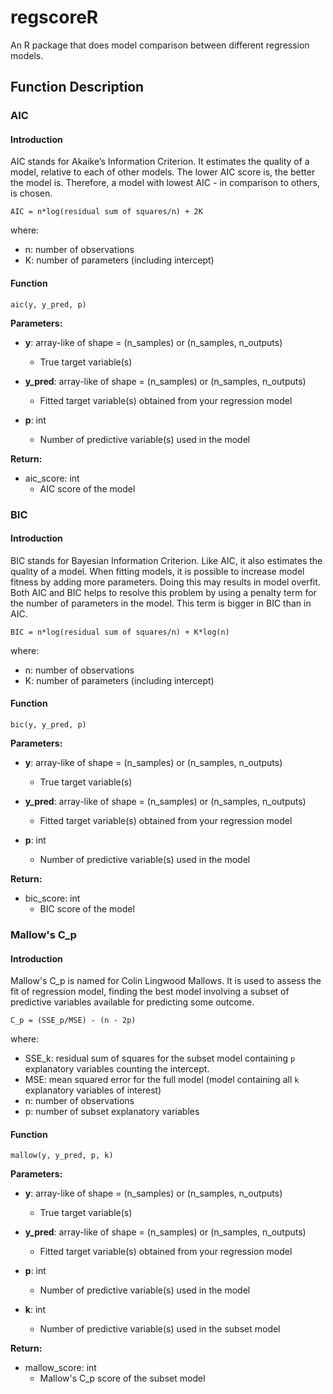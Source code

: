 # regscoreR

An R package that does model comparison between different regression models.

## **Function Description**


### AIC

#### Introduction

AIC stands for Akaike’s Information Criterion. It estimates the quality of a model, relative to each of other models. The lower AIC score is, the better the model is. Therefore, a model with lowest AIC - in comparison to others, is chosen.

```
AIC = n*log(residual sum of squares/n) + 2K
```

where:
- n: number of observations
- K: number of parameters (including intercept)

#### Function

```
aic(y, y_pred, p)
```

**Parameters:**

* **y**: array-like of shape = (n_samples) or (n_samples, n_outputs)
  * True target variable(s)

* **y_pred**: array-like of shape = (n_samples) or (n_samples, n_outputs)
  * Fitted target variable(s) obtained from your regression model

* **p**: int
  * Number of predictive variable(s) used in the model

**Return:**
* aic_score: int
  * AIC score of the model


### BIC

#### Introduction

BIC stands for Bayesian Information Criterion. Like AIC, it also estimates the quality of a model. When fitting models, it is possible to increase model fitness by adding more parameters. Doing this may results in model overfit. Both AIC and BIC helps to resolve this problem by using a penalty term for the number of parameters in the model. This term is bigger in BIC than in AIC.

```
BIC = n*log(residual sum of squares/n) + K*log(n)
```

where:
- n: number of observations
- K: number of parameters (including intercept)

#### Function

```
bic(y, y_pred, p)
```
**Parameters:**
* **y**: array-like of shape = (n_samples) or (n_samples, n_outputs)
  * True target variable(s)

* **y_pred**: array-like of shape = (n_samples) or (n_samples, n_outputs)
  * Fitted target variable(s) obtained from your regression model

* **p**: int
  * Number of predictive variable(s) used in the model

**Return:**
* bic_score: int
  * BIC score of the model

### Mallow's C_p

#### Introduction

Mallow's C_p is named for Colin Lingwood Mallows. It is used to assess the fit of regression model, finding the best model involving a subset of predictive variables available for predicting some outcome.

```
C_p = (SSE_p/MSE) - (n - 2p)
```

where:
- SSE_k: residual sum of squares for the subset model containing `p` explanatory
variables counting the intercept.
- MSE: mean squared error for the full model (model containing all `k` explanatory variables of interest)
- n: number of observations
- p: number of subset explanatory variables

#### Function

```
mallow(y, y_pred, p, k)
```

**Parameters:**
* **y**: array-like of shape = (n_samples) or (n_samples, n_outputs)
  * True target variable(s)

* **y_pred**: array-like of shape = (n_samples) or (n_samples, n_outputs)
  * Fitted target variable(s) obtained from your regression model

* **p**: int
  * Number of predictive variable(s) used in the model

* **k**: int
  * Number of predictive variable(s) used in the subset model

**Return:**
* mallow_score: int
  * Mallow's C_p score of the subset model